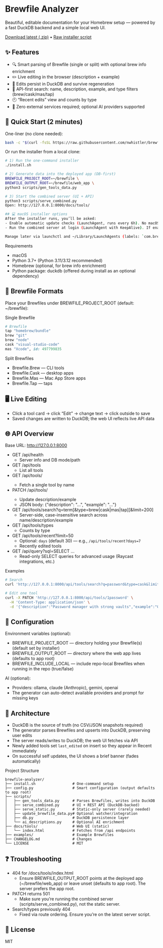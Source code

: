 # Brewfile Analyzer

Beautiful, editable documentation for your Homebrew setup — powered by a fast DuckDB backend and a simple local web UI.

[Download latest (.zip)](https://github.com/nwhistler/brewfile-analyzer/archive/refs/heads/main.zip) • [Raw installer script](https://raw.githubusercontent.com/nwhistler/brewfile-analyzer/main/install.sh)

## ✨ Features
- 🔍 Smart parsing of Brewfile (single or split) with optional brew info enrichment
- ✏️ Live editing in the browser (description + example)
- 💾 Edits persist in DuckDB and survive regeneration
- 🔎 API-first search: name, description, example, and type filters (brew/cask/mas/tap)
- 🕘 “Recent edits” view and counts by type
- 🧱 Zero external services required; optional AI providers supported

## 🚀 Quick Start (2 minutes)

One-liner (no clone needed):
```bash
bash -c "$(curl -fsSL https://raw.githubusercontent.com/nwhistler/brewfile-analyzer/main/install.sh)"
```

Or run the installer from a local clone:
```bash
# 1) Run the one-command installer
./install.sh

# 2) Generate data into the deployed app (DB-first)
BREWFILE_PROJECT_ROOT=~/brewfile \
BREWFILE_OUTPUT_ROOT=~/brewfile/web_app \
python3 scripts/gen_tools_data.py

# 3) Start the combined server (UI + API)
python3 scripts/serve_combined.py
Open: http://127.0.0.1:8000/docs/tools/

## 💻 macOS installer options
After the installer runs, you’ll be asked:
- Enable automatic update checks (LaunchAgent, runs every 6h). No macOS notifications; updates apply silently.
- Run the combined server at login (LaunchAgent with KeepAlive). If enabled, the server starts at login and persists across restarts.

Manage later via launchctl and ~/Library/LaunchAgents (labels: `com.brewfile-analyzer.updatecheck`, `com.brewfile-analyzer.server`).
```

Requirements
- macOS
- Python 3.7+ (Python 3.11/3.12 recommended)
- Homebrew (optional, for brew info enrichment)
- Python package: duckdb (offered during install as an optional dependency)

## 📂 Brewfile Formats
Place your Brewfiles under BREWFILE_PROJECT_ROOT (default: ~/brewfile):

Single Brewfile
```ruby
# Brewfile
tap "homebrew/bundle"
brew "git"
brew "node"
cask "visual-studio-code"
mas "Xcode", id: 497799835
```

Split Brewfiles
- Brewfile.Brew — CLI tools
- Brewfile.Cask — desktop apps
- Brewfile.Mas — Mac App Store apps
- Brewfile.Tap — taps

## 🖥️ Live Editing
- Click a tool card → click “Edit” → change text → click outside to save
- Saved changes are written to DuckDB; the web UI reflects live API data

## 🌐 API Overview
Base URL: http://127.0.0.1:8000

- GET /api/health
  - Server info and DB mode/path
- GET /api/tools
  - List all tools
- GET /api/tools/<name>
  - Fetch a single tool by name
- PATCH /api/tools/<name>
  - Update description/example
  - JSON body: {"description": "...", "example": "..."}
- GET /api/tools/search?q=term[&type=brew|cask|mas|tap][&limit=200]
  - Server-side, case-insensitive search across name/description/example
- GET /api/tools/types
  - Counts by type
- GET /api/tools/recent?limit=50
  - Optional: `days` (default 30) — e.g., `/api/tools/recent?days=7`
  - Recently edited tools
- GET /api/query?sql=SELECT ...
  - Read-only SELECT queries for advanced usage (Raycast integrations, etc.)

Examples
```bash
# Search
curl 'http://127.0.0.1:8000/api/tools/search?q=password&type=cask&limit=20'

# Edit one tool
curl -X PATCH 'http://127.0.0.1:8000/api/tools/1password' \
  -H 'Content-Type: application/json' \
  -d '{"description":"Password manager with strong vaults","example":"Open from Applications"}'
```

## 🔧 Configuration
Environment variables (optional):
- BREWFILE_PROJECT_ROOT — directory holding your Brewfile(s) (default set by installer)
- BREWFILE_OUTPUT_ROOT — directory where the web app lives (defaults to app root)
- BREWFILE_INCLUDE_LOCAL — include repo-local Brewfiles when running in the repo (true/false)

AI (optional):
- Providers: ollama, claude (Anthropic), gemini, openai
- The generator can auto-detect available providers and prompt for missing keys

## 🧱 Architecture
- DuckDB is the source of truth (no CSV/JSON snapshots required)
- The generator parses Brewfiles and upserts into DuckDB, preserving user edits
- The server reads/writes to DuckDB; the web UI fetches via API
- Newly added tools set `last_edited` on insert so they appear in Recent immediately
- On successful self updates, the UI shows a brief banner (fades automatically)

Project Structure
```
brewfile-analyzer/
├── install.sh                 # One-command setup
├── config.py                  # Smart configuration (output defaults to app root)
├── scripts/
│   ├── gen_tools_data.py      # Parses Brewfiles, writes into DuckDB
│   ├── serve_combined.py      # UI + REST API (DuckDB-backed)
│   ├── serve_static.py        # Static-only server (rarely needed)
│   ├── update_brewfile_data.py# Optional watcher/integration
│   ├── db.py                  # DuckDB persistence layer
│   └── ai_descriptions.py     # Optional AI enrichment
├── docs/tools/                # Web UI (static)
│   └── index.html             # Fetches from /api endpoints
├── examples/                  # Example Brewfiles
├── CHANGELOG.md               # Changes
└── LICENSE                    # MIT
```

## ❓ Troubleshooting
- 404 for /docs/tools/index.html
  - Ensure BREWFILE_OUTPUT_ROOT points at the deployed app (~/brewfile/web_app) or leave unset (defaults to app root). The server prefers the app root.
- PATCH returns 501
  - Make sure you’re running the combined server (scripts/serve_combined.py), not the static server.
- Search/types previously 404
  - Fixed via route ordering. Ensure you’re on the latest server script.

## 📜 License
MIT

